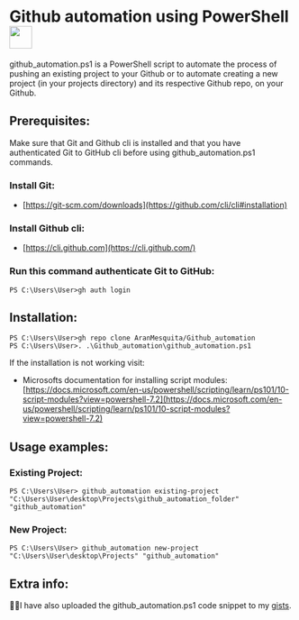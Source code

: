 # Github automation using PowerShell <image src="https://raw.githubusercontent.com/MariusStorhaug/GitHub/main/icons/GitHubPowerShellModule.png" width="40" height="40"/>

github_automation.ps1 is a PowerShell script to automate the process of pushing an existing project to your Github or to automate creating a new project (in your projects directory) and its respective Github repo, on your Github.

## Prerequisites:

Make sure that Git and Github cli is installed and that you have authenticated Git to GitHub cli before using github_automation.ps1 commands.

### Install Git:

- [https://git-scm.com/downloads](https://github.com/cli/cli#installation)

### Install Github cli:

- [https://cli.github.com](https://cli.github.com/)

### Run this command authenticate Git to GitHub:

    PS C:\Users\User>gh auth login

## Installation:

    PS C:\Users\User>gh repo clone AranMesquita/Github_automation
    PS C:\Users\User>. .\Github_automation\github_automation.ps1

If the installation is not working visit:

- Microsofts documentation for installing script modules: [https://docs.microsoft.com/en-us/powershell/scripting/learn/ps101/10-script-modules?view=powershell-7.2](https://docs.microsoft.com/en-us/powershell/scripting/learn/ps101/10-script-modules?view=powershell-7.2)

## Usage examples:

### Existing Project:

    PS C:\Users\User> github_automation existing-project "C:\Users\User\desktop\Projects\github_automation_folder" "github_automation"

### New Project:

    PS C:\Users\User> github_automation new-project "C:\Users\User\desktop\Projects" "github_automation"

## Extra info:

🧑‍💻I have also uploaded the github_automation.ps1 code snippet to my [gists](https://gist.github.com/AranMesquita/6761fa8286b65895ef79763fc547f8e6).
